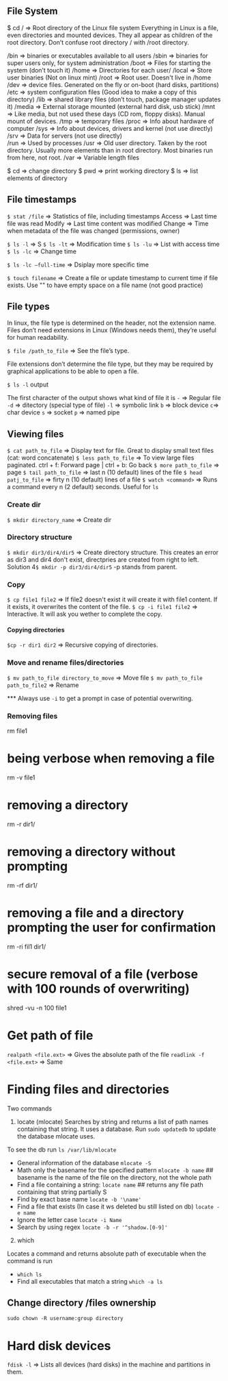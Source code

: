 ## File System
$ cd / => Root directory of the Linux file system
Everything in Linux is a file, even directories and mounted devices. They all appear as children of the root directory. Don’t confuse root directory / with /root directory.

/bin => binaries or executables available to all users
/sbin => binaries for super users only, for system administration
/boot => Files for starting the system (don’t touch it)
/home => Directories for each user/
/local => Store user binaries (Not on linux mint)
/root => Root user. Doesn't live in /home
/dev => device files. Generated on the fly or on-boot (hard disks, partitions)
/etc => system configuration files (Good idea to make a copy of this directory)
/lib => shared library files (don’t touch, package manager updates it)
/media => External storage mounted (external hard disk, usb stick)
/mnt => Like media, but not used these days (CD rom, floppy disks). Manual mount of devices.
/tmp => temporary files
/proc => Info about hardware of computer
/sys => Info about devices, drivers and kernel (not use directly)
/srv => Data for servers (not use directly)  
/run => Used by processes
/usr => Old user directory. Taken by the root directory. Usually more elements than in root directory. Most binaries run from here, not root.
/var => Variable length files

$ cd => change directory 
$ pwd => print working directory
$ ls => list elements of directory

## File timestamps

`$ stat /file` => Statistics of file, including timestamps
Access => Last time file was read
Modify => Last time content was modified
Change => Time when metadata of the file was changed (permissions, owner)

`$ ls -l` => S 
`$ ls -lt` => Modification time
`$ ls -lu` => List with access time
`$ ls -lc` => Change time

`$ ls -lc –full-time` => Dsiplay more specific time

`$ touch filename` => Create a file or update timestamp to current time if file exists. Use "" to have empty space on a file name (not good practice)

## File types

In linux, the file type is determined on the header, not the extension name. Files don’t need extensions in Linux (Windows needs them), they’re useful for human readability.

`$ file /path_to_file` => See the file’s type.

File extensions don’t determine the file type, but they may be required by graphical applications to be able to open a file.

`$ ls -l` output

The first character of the output shows  what kind of file it is
`-` => Regular file
`-d` => ditectory (special type of file)
`-l` => symbolic link
`b` => block device
`c`=> char device
`s` => socket
`p` => named pipe

## Viewing files

`$ cat path_to_file` => Display text for file. Great to display small text files (cat: word concatenate)
`$ less path_to_file` => To view large files paginated. ctrl + f: Forward page |  ctrl + b: Go back
`$ more path_to_file` => page
`$ tail path_to_file` => last n (10 default) lines of the file
`$ head patj_to_file` => firty n (10 default) lines of a file
`$ watch <command>` => Runs a command every n (2 default) seconds. Useful for `ls`

### Create dir
`$ mkdir directory_name` => Create dir

### Directory structure
`$ mkdir dir3/dir4/dir5` => Create directory structure. This creates an error as dir3 and dir4 don't exist, directpries are created from right to left. Solution
4`$ mkdir -p dir3/dir4/dir5` -p stands from parent.

### Copy

`$ cp file1 file2` => If file2 doesn't exist it will create it with file1 content. If it exists, it overwrites the content of the file.
`$ cp -i file1 file2` => Interactive. It will ask you wether to complete the copy.

#### Copying directories
`$cp -r dir1 dir2` => Recursive copying of directories.

### Move and rename files/directories
`$ mv path_to_file directory_to_move` => Move file
`$ mv path_to_file path_to_file2` => Rename

*** Always use `-i` to get a prompt in case of potential overwriting.

### Removing files
rm file1
 
# being verbose when removing a file
rm -v file1
 
# removing a directory
rm -r dir1/
 
# removing a directory without prompting
rm -rf dir1/
 
# removing a file and a directory prompting the user for confirmation
rm -ri fil1 dir1/
 
# secure removal of a file (verbose with 100 rounds of overwriting)
shred -vu -n 100 file1

# Get path of file
`realpath <file.ext>` => Gives the absolute path of the file
`readlink -f <file.ext>` => Same

# Finding files and directories

Two commands

1. locate (mlocate)
Searches by string and returns a list of path names containing that string. It uses a database. Run `sudo updatedb` to update the database mlocate uses. 

To see the db run `ls /var/lib/mlocate`

- General information of the database `mlocate -S`
- Math only the basename for the specified pattern `mlocate -b name` ## basename is the name of the file on the directory, not the whole path
- Find a file containing a string: `locate name` ## returns any file path containing that string partially S
- Find by exact base name `locate -b '\name'`
- Find a file that exists (In case it ws deleted bu still listed on db) `locate -e name`
- Ignore the letter case `locate -i Name`
- Search by using regex `locate -b -r '^shadow.[0-9]'`

2. which

Locates a command and returns absolute path of executable when the command is run

- `which ls`
- Find all executables that match a string `which -a ls`

## Change directory /files ownership

`sudo chown -R username:group directory`
# Hard disk devices
`fdisk -l` => Lists all devices (hard disks) in the machine and partitions in them.
